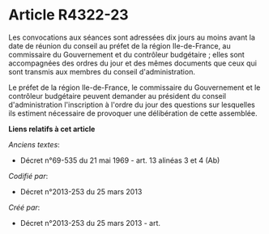 # Article R4322-23

Les convocations aux séances sont adressées dix jours au moins avant la date de réunion du conseil au préfet de la région
Ile-de-France, au commissaire du Gouvernement et du contrôleur budgétaire ; elles sont accompagnées des ordres du jour et des
mêmes documents que ceux qui sont transmis aux membres du conseil d'administration.

Le préfet de la région Ile-de-France, le commissaire du Gouvernement et le contrôleur budgétaire peuvent demander au
président du conseil d'administration l'inscription à l'ordre du jour des questions sur lesquelles ils estiment nécessaire de
provoquer une délibération de cette assemblée.

**Liens relatifs à cet article**

_Anciens textes_:

  - Décret n°69-535 du 21 mai 1969 - art. 13 alinéas 3 et 4 (Ab)

_Codifié par_:

  - Décret n°2013-253 du 25 mars 2013

_Créé par_:

  - Décret n°2013-253 du 25 mars 2013 - art.
